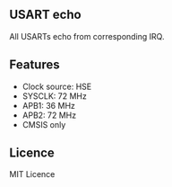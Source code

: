 ## USART echo

All USARTs echo from corresponding IRQ.

## Features
 - Clock source: HSE
 - SYSCLK: 72 MHz
 - APB1: 36 MHz
 - APB2: 72 MHz
 - CMSIS only

## Licence
MIT Licence
